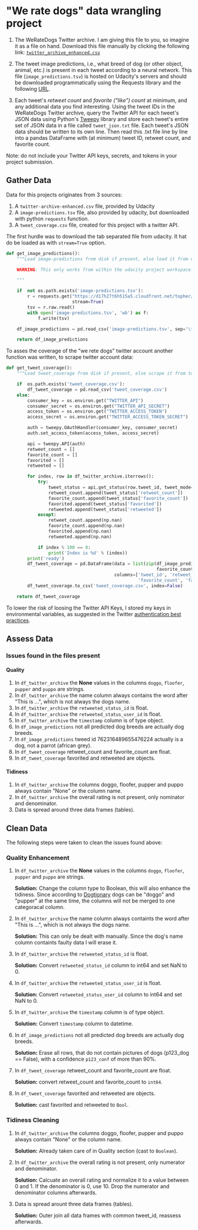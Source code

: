 # "We rate dogs" data wrangling project

1. The WeRateDogs Twitter archive. I am giving this file to you, so imagine it as a file on hand. Download this file manually by clicking the following link: [```twitter_archive_enhanced.csv```](https://d17h27t6h515a5.cloudfront.net/topher/2017/August/59a4e958_twitter-archive-enhanced/twitter-archive-enhanced.csv)

1. The tweet image predictions, i.e., what breed of dog (or other object, animal, etc.) is present in each tweet according to a neural network. This file (```image_predictions.tsv```) is hosted on Udacity's servers and should be downloaded programmatically using the Requests library and the following [URL](https://d17h27t6h515a5.cloudfront.net/topher/2017/August/599fd2ad_image-predictions/image-predictions.tsv).

1. Each tweet's *retweet count* and *favorite ("like") count* at minimum, and any additional data you find interesting. Using the tweet IDs in the WeRateDogs Twitter archive, query the Twitter API for each tweet's JSON data using Python's [Tweepy](http://www.tweepy.org/) library and store each tweet's entire set of JSON data in a file called ```tweet_json.txt``` file. Each tweet's JSON data should be written to its own line. Then read this .txt file line by line into a pandas DataFrame with (at minimum) tweet ID, retweet count, and favorite count.

Note: do not include your Twitter API keys, secrets, and tokens in your project submission.

## Gather Data

Data for this projects originates from 3 sources:

1. A `twitter-archive-enhanced.csv` file, provided by Udacity
1. A `image-predictions.tsv` file, also provided by udacity, but downloaded with python `requests` function.
1. A `tweet_coverage.csv` file, created for this project with a twitter API.

The first hurdle was to download the tab separated file from udacity. It hat do be loaded as
with ```stream=True``` option.

```python
def get_image_predictions():
    """Load image-predictions from disk if present, else load it from udacity.

    WARNING: This only works from within the udacity project workspace!

    """

    if  not os.path.exists('image-predictions.tsv'):
        r = requests.get("https://d17h27t6h515a5.cloudfront.net/topher/2017/August/599fd2ad_image-predictions/image-predictions.tsv",
                         stream=True)
        tsv = r.raw.read()
        with open('image-predictions.tsv', 'wb') as f:
            f.write(tsv)

    df_image_predictions = pd.read_csv('image-predictions.tsv', sep='\t')

    return df_image_predictions
```

To asses the coverage of the "we rete dogs" twitter account another function was written, to
scrape twitter account data:

```python
def get_tweet_coverage():
    """Load tweet_coverage from disk if present, else scrape it from twitter."""

    if  os.path.exists('tweet_coverage.csv'):
        df_tweet_coverage = pd.read_csv('tweet_coverage.csv')
    else:
        consumer_key = os.environ.get("TWITTER_API")
        consumer_secret = os.environ.get("TWITTER_API_SECRET")
        access_token = os.environ.get("TWITTER_ACCESS_TOKEN")
        access_secret = os.environ.get("TWITTER_ACCESS_TOKEN_SECRET")

        auth = tweepy.OAuthHandler(consumer_key, consumer_secret)
        auth.set_access_token(access_token, access_secret)

        api = tweepy.API(auth)
        retweet_count = []
        favorite_count = []
        favorited = []
        retweeted = []

        for index, row in df_twitter_archive.iterrows():
            try:
                tweet_status = api.get_status(row.tweet_id, tweet_mode='extended')._json
                retweet_count.append(tweet_status['retweet_count'])
                favorite_count.append(tweet_status['favorite_count'])
                favorited.append(tweet_status['favorited'])
                retweeted.append(tweet_status['retweeted'])
            except:
                retweet_count.append(np.nan)
                favorite_count.append(np.nan)
                favorited.append(np.nan)
                retweeted.append(np.nan)

            if index % 100 == 0:
                print('Index is %d' % (index))
        print('ready')
        df_tweet_coverage = pd.DataFrame(data = list(zip(df_image_predictions['tweet_id'].values, retweet_count,
                                                         favorite_count, favorited, retweeted)),
                                         columns=['tweet_id', 'retweet_count',
                                                  'favorite_count', 'favorited', 'retweeted'])
        df_tweet_coverage.to_csv('tweet_coverage.csv', index=False)

    return df_tweet_coverage

```

To lower the risk of loosing the Twitter API Keys, I stored my keys in environmental variables,
as suggested in the Twitter [authentication best practices](https://developer.twitter.com/en/docs/basics/authentication/guides/authentication-best-practices).

## Assess Data

### Issues found in the files present

#### Quality

1. In `df_twitter_archive` the **None** values in the columns `doggo`, `floofer`, `pupper` and `puppo` are strings.
1. In `df_twitter_archive` the name column always contains the word after "This is ...", which is not always the dogs name.
1. In `df_twitter_archive` the `retweeted_status_id` is float.
1. In `df_twitter_archive` the `retweeted_status_user_id` is float.
1. In `df_twitter_archive` the `timestamp`  column is of type object.
1. In `df_image_predictions` not all predicted dog breeds are actually dog breeds.
1. In `df_image_predictions` tweed id 762316489655476224 actually is a dog, not a parrot (african grey).
1. In `df_tweet_coverage` retweet_count and favorite_count are float.
1. In `df_tweet_coverage` favorited and retweeted are objects.

#### Tidiness

1. In `df_twitter_archive` the columns doggo, floofer, pupper and puppo always contain "None" or the column name.
1. In `df_twitter_archive` the overall rating is not present, only nominator and denominator.
1. Data is spread around three data frames (tables).

## Clean Data

The following steps were taken to clean the issues found above:

### Quality Enhancement

1. In `df_twitter_archive` the **None** values in the columns `doggo`, `floofer`, `pupper` and `puppo` are strings.

   **Solution:** Change the column type to Boolean, this will also enhance the tidiness. Since according to
   [Dogtionary](https://video.udacity-data.com/topher/2017/October/59e04ceb_dogtionary-combined/dogtionary-combined.png)
   dogs can be "doggo" and "pupper" at the same time, the columns will not be merged to one categoracal column.

1. In `df_twitter_archive` the name column always containts the word after "This is ...", which is not always the dogs name.

   **Solution:** This can only be dealt with manually. Since the dog's name column containts faulty data I will erase it.

1. In `df_twitter_archive` the `retweeted_status_id` is float.

   **Solution:** Convert `retweeted_status_id`  column to int64 and set NaN to 0.

1. In `df_twitter_archive` the `retweeted_status_user_id` is float.

   **Solution:** Convert `retweeted_status_user_id` column to int64 and set NaN to 0.

1. In `df_twitter_archive` the `timestamp` column is of type object.

   **Solution:** Convert `timestamp`  column to datetime.

1. In `df_image_predictions` not all predicted dog breeds are actually dog breeds.

   **Solution:** Erase all rows, that do not contain pictures of dogs (p123_dog == False), with a confidence `p123_conf` of more than 90%.

1. In `df_tweet_coverage` retweet_count and favorite_count are float.

   **Solution:** convert retweet_count and favorite_count to `int64`.

1. In `df_tweet_coverage` favorited and retweeted are objects.

   **Solution:** cast favorited and retweeted to `Bool`.

### Tidiness Cleaning

1. In `df_twitter_archive` the columns doggo, floofer, pupper and puppo always contain "None" or the column name.

   **Solution:** Already taken care of in Quality section (cast to `Boolean`).
1. In `df_twitter_archive` the overall rating is not present, only numerator and denominator.

   **Solution:** Calcuate an overall rating and normalize it to a value between 0 and 1. If the denominator is 0, use 10.
   Drop the numerator and denominator columns afterwards.

1. Data is spread arount three data frames (tables).

   **Solution:** Outer join all data frames with common tweet_id, reassess afterwards.

